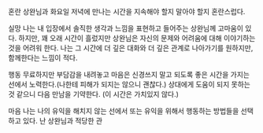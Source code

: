 혼란 
상완님과 화요일 저녁에 만나는 시간을 지속해야 할지 말아야 할지 혼란스럽다. 

실망
나는 내 입장에서 솔직한 생각과 느낌을 표현하고 들어주는 상완님께 고마움이 있다. 하지만, 꽤 오래 시간이 흘렀지만 상완님은 자신의 문제와 어려움에 대해 이야기하는 것을 어려워 한다.
나는 그 시간에 더 깊은 대화와 더 깊은 관계로 나아가기를  원하지만, 함께한다는 느낌이 적다.

행동
무료하지만 부담감을 내려놓고 마음은 신경쓰지 말고 되도록 좋은 시간을 가지는 선에서 노력한다.(나한테 피해가 되지는 않으니 괜찮다.)
상대에게 도움이 되지 못하는 것 같으니 다음 만남을 기약한다.
(이 시간은 가치있지 않다.)

마음
나는 나의 유익을 해치지 않는 선에서 또는 유익을 위해서 행동하는 방법들을 선택하고 있다. 난 상완님과 적당한 관

